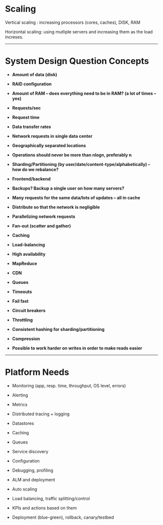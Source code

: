 # Scaling

Vertical scaling :  increasing processors (cores, caches), DISK, RAM

Horizontal scaling:  using mutliple servers and increasing them as the load increses.

---

# System Design Question Concepts

- **Amount of data (disk)**

- **RAID configuration**

- **Amount of RAM – does everything need to be in RAM? (a lot of times – yes)**

- **Requests/sec**

- **Request time**

- **Data transfer rates**

- **Network requests in single data center**

- **Geographically separated locations**

- **Operations should never be more than nlogn, preferably n**

- **Sharding/Partitioning (by user/date/content-type/alphabetically) – how do we rebalance?**

- **Frontend/backend**

- **Backups? Backup a single user on how many servers?**

- **Many requests for the same data/lots of updates – all in cache**

- **Distribute so that the network is negligible**

- **Parallelizing network requests**

- **Fan-out (scatter and gather)**

- **Caching**

- **Load-balancing**

- **High availability**

- **MapReduce**

- **CDN**

- **Queues**

- **Timeouts**

- **Fail fast**

- **Circuit breakers**

- **Throttling**

- **Consistent hashing for sharding/partitioning**

- **Compression**

- **Possible to work harder on writes in order to make reads easier**

---

# Platform Needs

- Monitoring (app, resp. time, throughput, OS level, errors)

- Alerting 

- Metrics

- Distributed tracing + logging

- Datastores

- Caching

- Queues

- Service discovery

- Configuration

- Debugging, profiling

- ALM and deployment

- Auto scaling

- Load balancing, traffic splitting/control

- KPIs and actions based on them

- Deployment (blue-green), rollback, canary/testbed